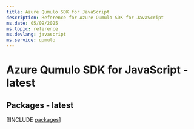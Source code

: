 ```yaml
---
title: Azure Qumulo SDK for JavaScript
description: Reference for Azure Qumulo SDK for JavaScript
ms.date: 05/09/2025
ms.topic: reference
ms.devlang: javascript
ms.service: qumulo
---
```

# Azure Qumulo SDK for JavaScript - latest
## Packages - latest
[!INCLUDE [packages](qumulo-index.md)]